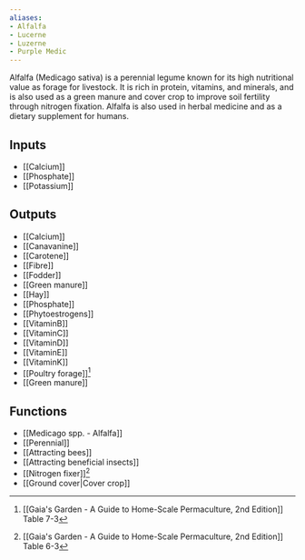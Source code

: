 ```yaml
---
aliases:
- Alfalfa
- Lucerne
- Luzerne
- Purple Medic
---
```

Alfalfa (Medicago sativa) is a perennial legume known for its high nutritional value as forage for livestock. It is rich in protein, vitamins, and minerals, and is also used as a green manure and cover crop to improve soil fertility through nitrogen fixation. Alfalfa is also used in herbal medicine and as a dietary supplement for humans.
## Inputs
 - [[Calcium]]
 - [[Phosphate]]
 - [[Potassium]]

## Outputs
- [[Calcium]]
- [[Canavanine]]
- [[Carotene]]
- [[Fibre]]
- [[Fodder]]
- [[Green manure]]
- [[Hay]]
- [[Phosphate]]
- [[Phytoestrogens]]
- [[VitaminB]]
- [[VitaminC]]
- [[VitaminD]]
- [[VitaminE]]
- [[VitaminK]]
- [[Poultry forage]][^1]
- [[Green manure]]

## Functions
- [[Medicago spp. - Alfalfa]]
- [[Perennial]]
- [[Attracting bees]]
- [[Attracting beneficial insects]]
- [[Nitrogen fixer]][^2]
- [[Ground cover|Cover crop]]

[^1]: [[Gaia's Garden - A Guide to Home-Scale Permaculture, 2nd Edition]] Table 7-3
[^2]: [[Gaia's Garden - A Guide to Home-Scale Permaculture, 2nd Edition]] Table 6-3